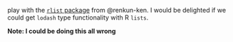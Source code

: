 play with the [`rlist` package](https://github.com/renkun-ken/rlist) from @renkun-ken.  I would be delighted if we could get `lodash` type functionality with R `lists`.

**Note: I could be doing this all wrong**
